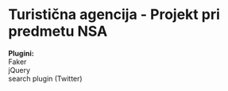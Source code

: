# Turistična agencija - Projekt pri predmetu NSA

<b>Plugini:</b><br>
Faker<br>
jQuery<br>
search plugin (Twitter)
